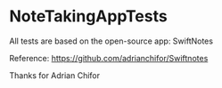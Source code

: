 # NoteTakingAppTests

All tests are based on the open-source app: SwiftNotes

Reference: 
https://github.com/adrianchifor/Swiftnotes

Thanks for Adrian Chifor
